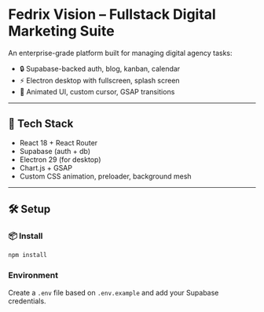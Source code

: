 # Fedrix Vision – Fullstack Digital Marketing Suite

An enterprise-grade platform built for managing digital agency tasks:
- 🔒 Supabase-backed auth, blog, kanban, calendar
- ⚡ Electron desktop with fullscreen, splash screen
- 🌌 Animated UI, custom cursor, GSAP transitions

---

## 🚀 Tech Stack

- React 18 + React Router
- Supabase (auth + db)
- Electron 29 (for desktop)
- Chart.js + GSAP
- Custom CSS animation, preloader, background mesh

---

## 🛠 Setup

### 📦 Install
```bash
npm install
```

### Environment
Create a `.env` file based on `.env.example` and add your Supabase credentials.
